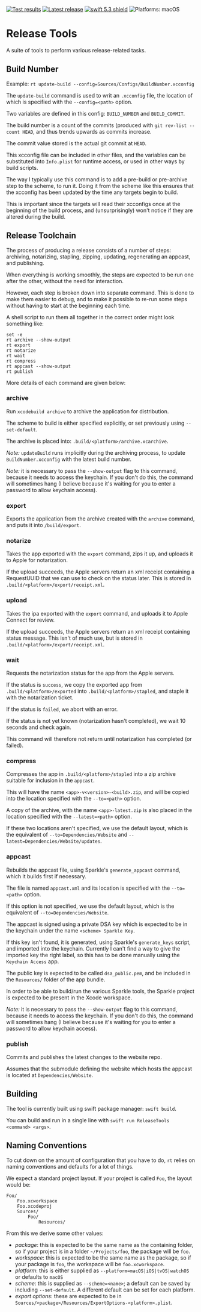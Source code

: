 [comment]: <> (Header Generated by ActionStatus 2.0.1 - 418)

[![Test results][tests shield]][actions] [![Latest release][release shield]][releases] [![swift 5.3 shield]][swift] ![Platforms: macOS][platforms shield]

[release shield]: https://img.shields.io/github/v/release/elegantchaos/ReleaseTools
[platforms shield]: https://img.shields.io/badge/platforms-macOS-lightgrey.svg?style=flat "macOS"
[tests shield]: https://github.com/elegantchaos/ReleaseTools/workflows/Tests/badge.svg
[swift 5.3 shield]: https://img.shields.io/badge/swift-5.3-F05138.svg "Swift 5.3"

[swift]: https://swift.org
[releases]: https://github.com/elegantchaos/ReleaseTools/releases
[actions]: https://github.com/elegantchaos/ReleaseTools/actions

[comment]: <> (End of ActionStatus Header)


# Release Tools

A suite of tools to perform various release-related tasks.

## Build Number

Example: `rt update-build --config=Sources/Configs/BuildNumber.xcconfig`


The `update-build` command is used to writ an `.xcconfig` file, the location of which is specified with the `--config=<path>` option.

Two variables are defined in this config: `BUILD_NUMBER` and `BUILD_COMMIT`.

The build number is a count of the commits (produced with `git rev-list --count HEAD`, and thus trends upwards as commits increase.

The commit value stored is the actual git commit at `HEAD`.

This xcconfig file can be included in other files, and the variables can be substituted into `Info.plist` for runtime access, or used in other ways by build scripts.

The way I typically use this command is to add a pre-build or pre-archive step to the scheme, to run it. Doing it from the scheme like this ensures that the xcconfig has been updated by the time any targets begin to build. 

This is important since the targets will read their xcconfigs once at the beginning of the build process, and (unsurprisingly) won't notice if they are altered during the build.

## Release Toolchain

The process of producing a release consists of a number of steps: archiving, notarizing, stapling, zipping, updating, regenerating an appcast, and publishing.  

When everything is working smoothly, the steps are expected to be run one after the other, without the need for interaction.

However, each step is broken down into separate command. This is done to make them easier to debug, and to make it possible to re-run some steps without having to start at the beginning each time.

A shell script to run them all together in the correct order might look something like:

```
set -e
rt archive --show-output
rt export
rt notarize
rt wait
rt compress
rt appcast --show-output
rt publish
```

More details of each command are given below:

### archive

Run `xcodebuild archive` to archive the application for distribution.

The scheme to build is either specified explicitly, or set previously using `--set-default`.

The archive is placed into: `.build/<platform>/archive.xcarchive`.

*Note:* `updateBuild` runs implicitly during the archiving process, to update `BuildNumber.xcconfig` with the latest build number.

*Note:* it is necessary to pass the `--show-output` flag to this command, because it needs to access the keychain. If you don't do this, the command will sometimes hang (I believe because it's waiting for you to enter a password to allow keychain access).


### export

Exports the application from the archive created with the `archive` command, and puts it into `/build/export`.

### notarize

Takes the app exported with the `export` command, zips it up, and uploads it to Apple for notarization.

If the upload succeeds, the Apple servers return an xml receipt containing a RequestUUID that we can use to check on the status later. This is stored in `.build/<platform>/export/receipt.xml`.

### upload

Takes the ipa exported with the `export` command, and uploads it to Apple Connect for review.

If the upload succeeds, the Apple servers return an xml receipt containing status message. This isn't of much use, but is stored in `.build/<platform>/export/receipt.xml`.

### wait

Requests the notarization status for the app from the Apple servers.

If the status is `success`, we copy the exported app from `.build/<platform>/exported` into `.build/<platform>/stapled`, and staple it with the notarization ticket.

If the status is `failed`, we abort with an error.

If the status is not yet known (notarization hasn't completed), we wait 10 seconds and check again.

This command will therefore not return until notarization has completed (or failed).

### compress

Compresses the app in `.build/<platform>/stapled` into a zip archive suitable for inclusion in the `appcast`.

This will have the name `<app>-v<version>-<build>.zip`, and will be copied into the location specified with the `--to=<path>` option.

A copy of the archive, with the name `<app>-latest.zip` is also placed in the location specified with the `--latest=<path>` option.

If these two locations aren't specified, we use the default layout, which is the equivalent of  `--to=Dependencies/Website` and `--latest=Dependencies/Website/updates`.

### appcast

Rebuilds the appcast file, using Sparkle's `generate_appcast` command, which it builds first if necessary.

The file is named `appcast.xml` and its location is specified with the `--to=<path>` option. 

If this option is not specified, we use the default layout, which is the equivalent of `--to=Dependencies/Website`.

The appcast is signed using a private DSA key which is expected to be in the keychain under the name `<scheme> Sparkle Key`.

If this key isn't found, it is generated, using Sparkle's `generate_keys` script, and imported into the keychain. Currently I can't find a way to give the imported key the right label, so this has to be done manually using the `Keychain Access` app.  

The public key is expected to be called `dsa_public.pem`, and be included in the `Resources/` folder of the app bundle.

In order to be able to build/run the various Sparkle tools, the Sparkle project is expected to be present in the Xcode workspace.

*Note:* it is necessary to pass the `--show-output` flag to this command, because it needs to access the keychain. If you don't do this, the command will sometimes hang (I believe because it's waiting for you to enter a password to allow keychain access).

### publish

Commits and publishes the latest changes to the website repo.

Assumes that the submodule defining the website which hosts the appcast is located at `Dependencies/Website`.



## Building

The tool is currently built using swift package manager: `swift build`.

You can build and run in a single line with `swift run ReleaseTools <command> <args>`.


## Naming Conventions

To cut down on the amount of configuration that you have to do, `rt` relies on naming conventions and defaults for a lot of things.

We expect a standard project layout. If your project is called `Foo`, the layout would be: 

```
Foo/
    Foo.xcworkspace
    Foo.xcodeproj
    Sources/
        Foo/
            Resources/
```
        
From this we derive some other values:
        
- *package*: this is expected to be the same name as the containing folder, so if your project is in a folder `~/Projects/foo`, the package will be `foo`.
- *workspace*: this is expected to be the same name as the package, so if your package is `foo`, the workspace will be `foo.xcworkspace`.
- *platform*: this is either supplied as `--platform=macOS|iOS|tvOS|watchOS` or defaults to `macOS`
- *scheme*: this is supplied as `--scheme=<name>`; a default can be saved by including `--set-default`. A different default can be set for each platform.
- *export options*: these are expected to be in `Sources/<package>/Resources/ExportOptions-<platform>.plist`.
